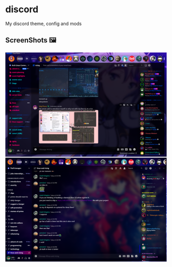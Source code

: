 # discord
My discord theme, config and mods

## ScreenShots 🖼️
![MishaClear](https://github.com/momcilovicluka/discord/blob/master/Screenshots/MishaClear.png?raw=true)
![Asuka](https://github.com/momcilovicluka/discord/blob/master/Screenshots/Asuka.png?raw=true)
